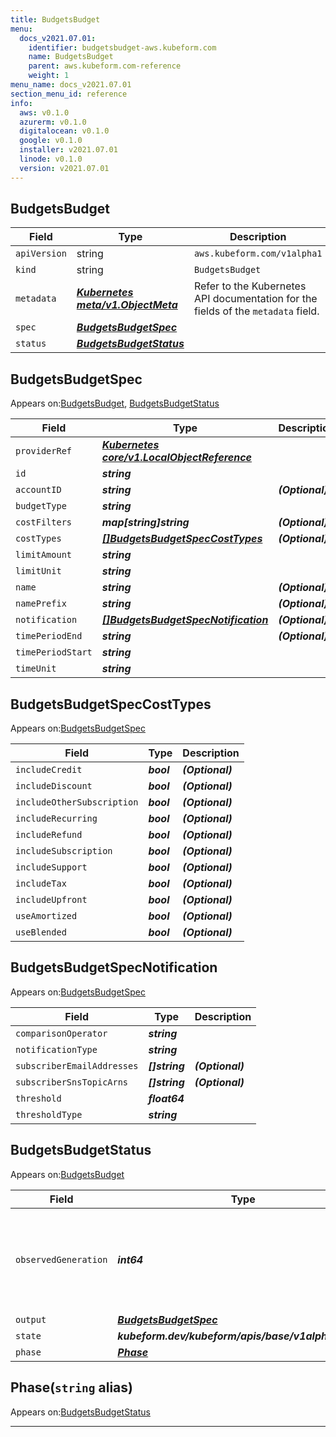 ```yaml
---
title: BudgetsBudget
menu:
  docs_v2021.07.01:
    identifier: budgetsbudget-aws.kubeform.com
    name: BudgetsBudget
    parent: aws.kubeform.com-reference
    weight: 1
menu_name: docs_v2021.07.01
section_menu_id: reference
info:
  aws: v0.1.0
  azurerm: v0.1.0
  digitalocean: v0.1.0
  google: v0.1.0
  installer: v2021.07.01
  linode: v0.1.0
  version: v2021.07.01
---
```


## BudgetsBudget
| Field | Type | Description |
| ------ | ----- | ----------- |
| `apiVersion` | string | `aws.kubeform.com/v1alpha1` |
|    `kind` | string | `BudgetsBudget` |
| `metadata` | ***[Kubernetes meta/v1.ObjectMeta](https://v1-18.docs.kubernetes.io/docs/reference/generated/kubernetes-api/v1.18/#objectmeta-v1-meta)***|Refer to the Kubernetes API documentation for the fields of the `metadata` field.|
| `spec` | ***[BudgetsBudgetSpec](#budgetsbudgetspec)***||
| `status` | ***[BudgetsBudgetStatus](#budgetsbudgetstatus)***||
## BudgetsBudgetSpec

Appears on:[BudgetsBudget](#budgetsbudget), [BudgetsBudgetStatus](#budgetsbudgetstatus)

| Field | Type | Description |
| ------ | ----- | ----------- |
| `providerRef` | ***[Kubernetes core/v1.LocalObjectReference](https://v1-18.docs.kubernetes.io/docs/reference/generated/kubernetes-api/v1.18/#localobjectreference-v1-core)***||
| `id` | ***string***||
| `accountID` | ***string***| ***(Optional)*** |
| `budgetType` | ***string***||
| `costFilters` | ***map[string]string***| ***(Optional)*** |
| `costTypes` | ***[[]BudgetsBudgetSpecCostTypes](#budgetsbudgetspeccosttypes)***| ***(Optional)*** |
| `limitAmount` | ***string***||
| `limitUnit` | ***string***||
| `name` | ***string***| ***(Optional)*** |
| `namePrefix` | ***string***| ***(Optional)*** |
| `notification` | ***[[]BudgetsBudgetSpecNotification](#budgetsbudgetspecnotification)***| ***(Optional)*** |
| `timePeriodEnd` | ***string***| ***(Optional)*** |
| `timePeriodStart` | ***string***||
| `timeUnit` | ***string***||
## BudgetsBudgetSpecCostTypes

Appears on:[BudgetsBudgetSpec](#budgetsbudgetspec)

| Field | Type | Description |
| ------ | ----- | ----------- |
| `includeCredit` | ***bool***| ***(Optional)*** |
| `includeDiscount` | ***bool***| ***(Optional)*** |
| `includeOtherSubscription` | ***bool***| ***(Optional)*** |
| `includeRecurring` | ***bool***| ***(Optional)*** |
| `includeRefund` | ***bool***| ***(Optional)*** |
| `includeSubscription` | ***bool***| ***(Optional)*** |
| `includeSupport` | ***bool***| ***(Optional)*** |
| `includeTax` | ***bool***| ***(Optional)*** |
| `includeUpfront` | ***bool***| ***(Optional)*** |
| `useAmortized` | ***bool***| ***(Optional)*** |
| `useBlended` | ***bool***| ***(Optional)*** |
## BudgetsBudgetSpecNotification

Appears on:[BudgetsBudgetSpec](#budgetsbudgetspec)

| Field | Type | Description |
| ------ | ----- | ----------- |
| `comparisonOperator` | ***string***||
| `notificationType` | ***string***||
| `subscriberEmailAddresses` | ***[]string***| ***(Optional)*** |
| `subscriberSnsTopicArns` | ***[]string***| ***(Optional)*** |
| `threshold` | ***float64***||
| `thresholdType` | ***string***||
## BudgetsBudgetStatus

Appears on:[BudgetsBudget](#budgetsbudget)

| Field | Type | Description |
| ------ | ----- | ----------- |
| `observedGeneration` | ***int64***| ***(Optional)*** Resource generation, which is updated on mutation by the API Server.|
| `output` | ***[BudgetsBudgetSpec](#budgetsbudgetspec)***| ***(Optional)*** |
| `state` | ***kubeform.dev/kubeform/apis/base/v1alpha1.State***| ***(Optional)*** |
| `phase` | ***[Phase](#phase)***| ***(Optional)*** |
## Phase(`string` alias)

Appears on:[BudgetsBudgetStatus](#budgetsbudgetstatus)

---
